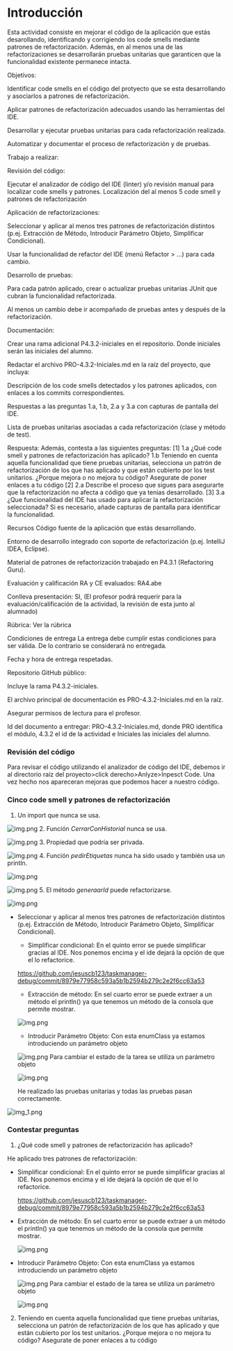 # Introducción
Esta actividad consiste en mejorar el código de la aplicación que estás desarollando, identificando y corrigiendo los code smells mediante patrones de refactorización. Además, en al menos una de las refactorizaciones se desarrollarán pruebas unitarias que garanticen que la funcionalidad existente permanece intacta.

Objetivos:

Identificar code smells en el código del protyecto que se esta desarrollando y asociarlos a patrones de refactorización.

Aplicar patrones de refactorización adecuados usando las herramientas del IDE.

Desarrollar y ejecutar pruebas unitarias para cada refactorización realizada.

Automatizar y documentar el proceso de refactorización y de pruebas.

Trabajo a realizar:

Revisión del código:

Ejecutar el analizador de código del IDE (linter) y/o revisión manual para localizar code smells y patrones. Localización del al menos 5 code smell y patrones de refactorización

Aplicación de refactorizaciones:

Seleccionar y aplicar al menos tres patrones de refactorización distintos (p.ej. Extracción de Método, Introducir Parámetro Objeto, Simplificar Condicional).

Usar la funcionalidad de refactor del IDE (menú Refactor > …) para cada cambio.

Desarrollo de pruebas:

Para cada patrón aplicado, crear o actualizar pruebas unitarias JUnit que cubran la funcionalidad refactorizada.

Al menos un cambio debe ir acompañado de pruebas antes y después de la refactorización.

Documentación:

Crear una rama adicional P4.3.2-iniciales en el repositorio. Donde iniciales serán las iniciales del alumno.

Redactar el archivo PRO-4.3.2-Iniciales.md en la raíz del proyecto, que incluya:

Descripción de los code smells detectados y los patrones aplicados, con enlaces a los commits correspondientes.

Respuestas a las preguntas 1.a, 1.b, 2.a y 3.a con capturas de pantalla del IDE.

Lista de pruebas unitarias asociadas a cada refactorización (clase y método de test).

Respuesta: Además, contesta a las siguientes preguntas:
[1]
1.a ¿Qué code smell y patrones de refactorización has aplicado?
1.b Teniendo en cuenta aquella funcionalidad que tiene pruebas unitarias, selecciona un patrón de refactorización de los que has aplicado y que están cubierto por los test unitarios. ¿Porque mejora o no mejora tu código? Asegurate de poner enlaces a tu código
[2]
2.a Describe el proceso que sigues para asegurarte que la refactorización no afecta a código que ya tenias desarrollado.
[3]
3.a ¿Que funcionalidad del IDE has usado para aplicar la refactorización seleccionada? Si es necesario, añade capturas de pantalla para identificar la funcionalidad.

Recursos
Código fuente de la aplicación que estás desarrollando.

Entorno de desarrollo integrado con soporte de refactorización (p.ej. IntelliJ IDEA, Eclipse).

Material de patrones de refactorización trabajado en P4.3.1 (Refactoring Guru).

Evaluación y calificación
RA y CE evaluados: RA4.abe

Conlleva presentación: SI, (El profesor podrá requerir para la evaluación/calificación de la actividad, la revisión de esta junto al alumnado)

Rúbrica: Ver la rúbrica


Condiciones de entrega
La entrega debe cumplir estas condiciones para ser válida. De lo contrario se considerará no entregada.

Fecha y hora de entrega respetadas.

Repositorio GitHub público:

Incluye la rama P4.3.2-iniciales.

El archivo principal de documentación es PRO-4.3.2-Iniciales.md en la raíz.

Asegurar permisos de lectura para el profesor.

Id del documento a entregar: PRO-4.3.2-Iniciales.md, donde PRO identifica el módulo, 4.3.2 el id de la actividad e Iniciales las iniciales del alumno.

### Revisión del código
Para revisar el código utilizando el analizador de código del IDE, debemos ir al directorio raíz del proyecto>click derecho>Anlyze>Inpesct Code.
Una vez hecho nos apareceran mejoras que podemos hacer a nuestro código.

### Cinco code smell y patrones de refactorización
1. Un import que nunca se usa.

![img.png](./images/img10.png)
2. Función *CerrarConHistorial* nunca se usa.

![img.png](./images/img11.png)
3. Propiedad que podría ser privada.

![img.png](./images/img13.png)
4. Función *pedirEtiquetas* nunca ha sido usado y también usa un println.

![img.png](./images/img14.png)

![img.png](./images/img16.png)
5. El método *generaarId* puede refactorizarse.

![img.png](./images/img15.png)
- Seleccionar y aplicar al menos tres patrones de refactorización distintos (p.ej. Extracción de Método, Introducir Parámetro Objeto, Simplificar Condicional).
    - Simplificar condicional:
  En el quinto error se puede simplificar gracias al IDE. Nos ponemos encima y el ide dejará la opción de que el lo refactorice.

  https://github.com/jesuscb123/taskmanager-debug/commit/8979e77958c593a5b1b2594b279c2e2f6cc63a53
  -  Extracción de método:
  En sel cuarto error se puede extraer a un método el println() ya que tenemos un método de la consola que permite mostrar.
  
  ![img.png](./images/img17.png)
  
  - Introducir Parámetro Objeto:
  Con esta enumClass ya estamos introduciendo un parámetro objeto
  
  ![img.png](./images/img20.png)
  Para cambiar el estado de la tarea se utiliza un parámetro objeto

  ![img.png](./images/img22.png)
  
  He realizado las pruebas unitarias y todas las pruebas pasan correctamente.

![img_1.png](./images/img24.png)
  
### Contestar preguntas

1. ¿Qué code smell y patrones de refactorización has aplicado?
  
  He aplicado tres patrones de refactorización:
  - Simplificar condicional:
  En el quinto error se puede simplificar gracias al IDE. Nos ponemos encima y el ide dejará la opción de que el lo refactorice.

    https://github.com/jesuscb123/taskmanager-debug/commit/8979e77958c593a5b1b2594b279c2e2f6cc63a53
-  Extracción de método:
   En sel cuarto error se puede extraer a un método el println() ya que tenemos un método de la consola que permite mostrar.

   ![img.png](./images/img17.png)

- Introducir Parámetro Objeto:
  Con esta enumClass ya estamos introduciendo un parámetro objeto

  ![img.png](./images/img20.png)
  Para cambiar el estado de la tarea se utiliza un parámetro objeto

  ![img.png](./images/img22.png)
2. Teniendo en cuenta aquella funcionalidad que tiene pruebas unitarias, selecciona un patrón de refactorización de los que has aplicado y que están cubierto por los test unitarios. ¿Porque mejora o no mejora tu código? Asegurate de poner enlaces a tu código
